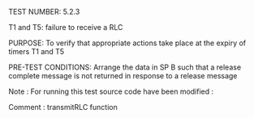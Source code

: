 TEST NUMBER: 5.2.3


T1 and T5: failure to receive a RLC


PURPOSE: To verify that appropriate actions take place at the expiry of timers T1 and T5


PRE-TEST CONDITIONS: Arrange the data in SP B such that a release complete message is not returned in response to a release message


Note : For running this test source code have been modified :

Comment :
	transmitRLC function

